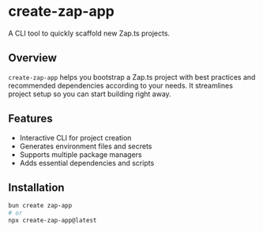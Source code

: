 # create-zap-app

A CLI tool to quickly scaffold new Zap.ts projects.

## Overview

`create-zap-app` helps you bootstrap a Zap.ts project with best practices and recommended dependencies according to your needs. It streamlines project setup so you can start building right away.

## Features

- Interactive CLI for project creation
- Generates environment files and secrets
- Supports multiple package managers
- Adds essential dependencies and scripts

## Installation

```sh
bun create zap-app
# or
npx create-zap-app@latest
```
